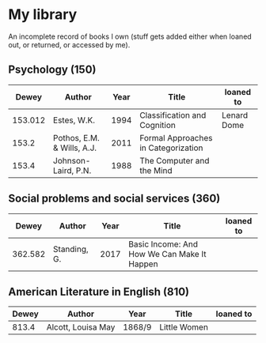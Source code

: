 # My library

An incomplete record of books I own (stuff gets added either when loaned out, or returned, or accessed by me). 

## Psychology (150)

| Dewey | Author | Year | Title | loaned to |
| ----- | ------ | ---- | ----- | --------- |
| 153.012 | Estes, W.K. | 1994 | Classification and Cognition | Lenard Dome |
| 153.2   | Pothos, E.M. & Wills, A.J. | 2011 | Formal Approaches in Categorization |   |
| 153.4   | Johnson-Laird, P.N. | 1988 | The Computer and the Mind |   |

## Social problems and social services (360)

| Dewey | Author | Year | Title | loaned to |
| ----- | ------ | ---- | ----- | --------- |
| 362.582 | Standing, G. | 2017 | Basic Income: And How We Can Make It Happen |   |

## American Literature in English (810)

| Dewey | Author | Year | Title | loaned to |
| ----- | ------ | ---- | ----- | --------- |
| 813.4 | Alcott, Louisa May  | 1868/9 | Little Women |   |


